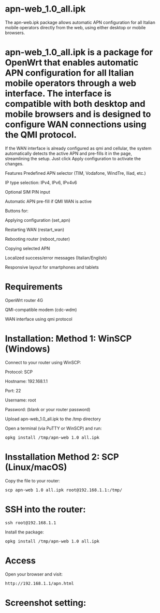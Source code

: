# apn-web_1.0_all.ipk
The apn-web.ipk package allows automatic APN configuration for all Italian mobile operators directly from the web, using either desktop or mobile browsers.

# apn-web_1.0_all.ipk is a package for OpenWrt that enables automatic APN configuration for all Italian mobile operators through a web interface. The interface is compatible with both desktop and mobile browsers and is designed to configure WAN connections using the QMI protocol.

If the WAN interface is already configured as qmi and cellular, the system automatically detects the active APN and pre-fills it in the page, streamlining the setup. Just click Apply configuration to activate the changes.

Features
Predefined APN selector (TIM, Vodafone, WindTre, Iliad, etc.)

IP type selection: IPv4, IPv6, IPv4v6

Optional SIM PIN input

Automatic APN pre-fill if QMI WAN is active

Buttons for:

Applying configuration (set_apn)

Restarting WAN (restart_wan)

Rebooting router (reboot_router)

Copying selected APN

Localized success/error messages (Italian/English)

Responsive layout for smartphones and tablets

# Requirements
OpenWrt router 4G

QMI-compatible modem (cdc-wdm)

WAN interface using qmi protocol

# Installation: Method 1: WinSCP (Windows)
Connect to your router using WinSCP:

Protocol: SCP

Hostname: 192.168.1.1

Port: 22

Username: root

Password: (blank or your router password)

Upload apn-web_1.0_all.ipk to the /tmp directory

Open a terminal (via PuTTY or WinSCP) and run:

<pre>opkg install /tmp/apn-web_1.0_all.ipk</pre>

# Insstallation Method 2: SCP (Linux/macOS)
Copy the file to your router:
<pre>scp apn-web_1.0_all.ipk root@192.168.1.1:/tmp/</pre>

# SSH into the router:
<pre>ssh root@192.168.1.1</pre>

Install the package:
<pre>opkg install /tmp/apn-web_1.0_all.ipk</pre>

# Access
Open your browser and visit:
<pre>http://192.168.1.1/apn.html</pre>

# Screenshot setting:

